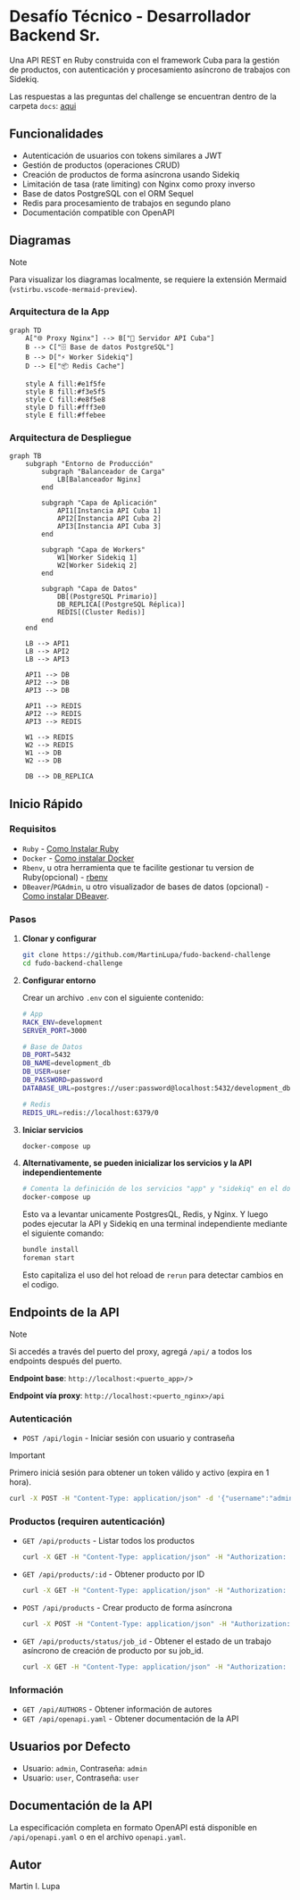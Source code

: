 # Desafío Técnico - Desarrollador Backend Sr.

Una API REST en Ruby construida con el framework Cuba para la gestión de productos, con autenticación y procesamiento asíncrono de trabajos con Sidekiq.

Las respuestas a las preguntas del challenge se encuentran dentro de la carpeta `docs`: [aqui](docs)

## Funcionalidades

- Autenticación de usuarios con tokens similares a JWT
- Gestión de productos (operaciones CRUD)
- Creación de productos de forma asíncrona usando Sidekiq
- Limitación de tasa (rate limiting) con Nginx como proxy inverso
- Base de datos PostgreSQL con el ORM Sequel
- Redis para procesamiento de trabajos en segundo plano
- Documentación compatible con OpenAPI

## Diagramas
> [!NOTE]  
> Para visualizar los diagramas localmente, se requiere la extensión Mermaid (`vstirbu.vscode-mermaid-preview`).

### Arquitectura de la App

```mermaid
graph TD
    A["🌐 Proxy Nginx"] --> B["🚀 Servidor API Cuba"]
    B --> C["🗄️ Base de datos PostgreSQL"]
    B --> D["⚡ Worker Sidekiq"]
    D --> E["📦 Redis Cache"]

    style A fill:#e1f5fe
    style B fill:#f3e5f5
    style C fill:#e8f5e8
    style D fill:#fff3e0
    style E fill:#ffebee
```

### Arquitectura de Despliegue

```mermaid
graph TB
    subgraph "Entorno de Producción"
        subgraph "Balanceador de Carga"
            LB[Balanceador Nginx]
        end

        subgraph "Capa de Aplicación"
            API1[Instancia API Cuba 1]
            API2[Instancia API Cuba 2]
            API3[Instancia API Cuba 3]
        end

        subgraph "Capa de Workers"
            W1[Worker Sidekiq 1]
            W2[Worker Sidekiq 2]
        end

        subgraph "Capa de Datos"
            DB[(PostgreSQL Primario)]
            DB_REPLICA[(PostgreSQL Réplica)]
            REDIS[(Cluster Redis)]
        end
    end

    LB --> API1
    LB --> API2
    LB --> API3

    API1 --> DB
    API2 --> DB
    API3 --> DB

    API1 --> REDIS
    API2 --> REDIS
    API3 --> REDIS

    W1 --> REDIS
    W2 --> REDIS
    W1 --> DB
    W2 --> DB

    DB --> DB_REPLICA
```

## Inicio Rápido

### Requisitos
  - `Ruby` - [Como Instalar Ruby](https://www.ruby-lang.org/en/documentation/installation/)
  - `Docker` - [Como instalar Docker](https://docs.docker.com/engine/install/)
  - `Rbenv`, u otra herramienta que te facilite gestionar tu version de Ruby(opcional) - [rbenv](https://github.com/rbenv/rbenv)
  - `DBeaver`/`PGAdmin`, u otro visualizador de bases de datos (opcional) - [Como instalar DBeaver](https://dbeaver.io/download/).

### Pasos
1. **Clonar y configurar**
   ```bash
   git clone https://github.com/MartinLupa/fudo-backend-challenge
   cd fudo-backend-challenge
   ```

2. **Configurar entorno**

   Crear un archivo `.env` con el siguiente contenido:
   ```bash
   # App
   RACK_ENV=development
   SERVER_PORT=3000

   # Base de Datos
   DB_PORT=5432
   DB_NAME=development_db
   DB_USER=user
   DB_PASSWORD=password
   DATABASE_URL=postgres://user:password@localhost:5432/development_db

   # Redis
   REDIS_URL=redis://localhost:6379/0
   ```

3. **Iniciar servicios**
   ```bash
   docker-compose up
   ```

4. **Alternativamente, se pueden inicializar los servicios y la API independientemente**
   ```bash
   # Comenta la definición de los servicios "app" y "sidekiq" en el docker-compose.yml y ejecutá:
   docker-compose up
   ```

   Esto va a levantar unicamente PostgresQL, Redis, y Nginx. Y luego podes ejecutar la API y Sidekiq en una terminal independiente mediante el siguiente comando:

   ```bash
   bundle install
   foreman start
   ```

   Esto capitaliza el uso del hot reload de `rerun` para detectar cambios en el codigo.
   

## Endpoints de la API

> [!NOTE]  
> Si accedés a través del puerto del proxy, agregá `/api/` a todos los endpoints después del puerto.
>
> **Endpoint base**: `http://localhost:<puerto_app>/`> 
>
> **Endpoint vía proxy**: `http://localhost:<puerto_nginx>/api`

### Autenticación
- `POST /api/login` - Iniciar sesión con usuario y contraseña

> [!IMPORTANT]  
> Primero iniciá sesión para obtener un token válido y activo (expira en 1 hora).

  ```bash
  curl -X POST -H "Content-Type: application/json" -d '{"username":"admin","password":"admin"}' http://localhost:80/api/login
  ```

### Productos (requiren autenticación)
- `GET /api/products` - Listar todos los productos

  ```bash
  curl -X GET -H "Content-Type: application/json" -H "Authorization: tu_token_aquí" http://localhost:80/api/products
  ```
- `GET /api/products/:id` - Obtener producto por ID

  ```bash
  curl -X GET -H "Content-Type: application/json" -H "Authorization: tu_token_aquí" http://localhost:80/api/products/1
  ```
- `POST /api/products` - Crear producto de forma asíncrona

  ```bash
  curl -X POST -H "Content-Type: application/json" -H "Authorization: tu_token_aquí" -d '{"name":"Nuevo producto"}' http://localhost:80/api/products
  ```

- `GET /api/products/status/job_id` - Obtener el estado de un trabajo asíncrono de creación de producto por su job_id.
  ```bash
  curl -X GET -H "Content-Type: application/json" -H "Authorization: tu_token_aquí" http://localhost:80/api/products/status/<job_id>
  ```

### Información
- `GET /api/AUTHORS` - Obtener información de autores
- `GET /api/openapi.yaml` - Obtener documentación de la API

## Usuarios por Defecto

- Usuario: `admin`, Contraseña: `admin`
- Usuario: `user`, Contraseña: `user`

## Documentación de la API

La especificación completa en formato OpenAPI está disponible en `/api/openapi.yaml` o en el archivo `openapi.yaml`.

## Autor

Martin I. Lupa